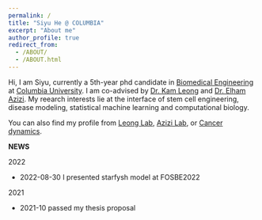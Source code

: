 ```yaml
---
permalink: /
title: "Siyu He @ COLUMBIA"
excerpt: "About me"
author_profile: true
redirect_from: 
  - /ABOUT/
  - /ABOUT.html
---
```


Hi, I am Siyu, currently a 5th-year phd candidate in [Biomedical Engineering](https://www.bme.columbia.edu/) at [Columbia University](https://www.columbia.edu/). I am co-advised by [Dr. Kam Leong](https://www.engineering.columbia.edu/faculty/kam-leong) and [Dr. Elham Azizi](https://www.bme.columbia.edu/faculty/elham-azizi). My reearch interests lie at the interface of stem cell engineering, disease modeling, statistical machine learning and computational biology.

You can also find my profile from [Leong Lab](https://leonglab.bme.columbia.edu/), [Azizi Lab](https://www.azizilab.com/members.html), or [Cancer dynamics](https://cancerdynamics.columbia.edu/content/siyu-he).


**NEWS**

2022

* 2022-08-30 I presented starfysh model at FOSBE2022

2021
* 2021-10 passed my thesis proposal





